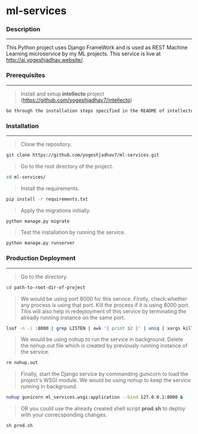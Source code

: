 # ml-services

### Description
----
This Python project uses Django FrameWork and is used as REST Machine Learning microservice by my ML projects. This service is live at http://ai.yogeshjadhav.website/.

### Prerequisites 
---
> Install and setup **intellecto** project (https://github.com/yogeshjadhav7/intellecto)
```sh
Go through the installation steps specified in the README of intellecto project. Also, it is recommended to set up pyenv and virtualenv to create a separte python environment.
```

### Installation
----
> Clone the repository.
``` sh
git clone https://github.com/yogeshjadhav7/ml-services.git
```

> Go to the root directory of the project.
``` sh
cd ml-services/
```

> Install the requirements.
```sh
pip install -r requirements.txt 
```

> Apply the migrations initially.
``` sh
python manage.py migrate
```

> Test the installation by running the service.
``` sh
python manage.py runserver
```

### Production Deployment
---
> Go to the directory.
``` sh
cd path-to-root-dir-of-project
```

> We would be using port 8000 for this service. Firstly, check whether any process is using that port. Kill the process if it is using 8000 port. This will also help in redeployment of this service by terminating the already running instance on the same port.
``` sh
lsof -n -i :8000 | grep LISTEN | awk '{ print $2 }' | uniq | xargs kill -9
```

> We would be using nohup to run the service in background. Delete the nohup.out file which is created by previously running instance of the service.
```sh
rm nohup.out
```

> Finally, start the Django service by commanding gunicorn to load the project's WSGI module. We would be using nohup to keep the service running in background.
```sh
nohup gunicorn ml_services.wsgi:application --bind 127.0.0.1:8000 &
```

> OR you could use the already created shell script **prod.sh** to deploy with your correcsponding changes.
``` sh 
sh prod.sh
```


